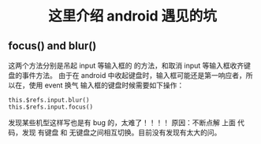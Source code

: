 # <center> 这里介绍 android 遇见的坑

## focus() and blur() 
这两个方法分别是吊起 input 等输入框的 的方法，和取消 input 等输入框收齐键盘的事件方法。
由于在 android 中收起键盘时，输入框可能还是第一响应者，所以在，使用 event 换气 输入框的键盘时候需要如下操作：

    this.$refs.input.blur()
    this.$refs.input.focus()

发现某些机型这样写也是有 bug 的，太难了！！！！
原因：不断点解 上面 代码，发现 有键盘 和 无键盘之间相互切换。目前没有发现有太大的问。
